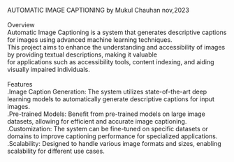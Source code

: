 AUTOMATIC IMAGE CAPTIONING
by Mukul Chauhan nov,2023
</br>
</br>
Overview
</br>
Automatic Image Captioning is a system that generates descriptive captions for images using advanced machine learning techniques. 
</br>
This project aims to enhance the understanding and accessibility of images by providing textual descriptions, making it valuable 
</br>
for applications such as accessibility tools, content indexing, and aiding visually impaired individuals.
</br>
</br>
Features
</br>
.Image Caption Generation: The system utilizes state-of-the-art deep learning models to automatically generate descriptive captions for input images.
</br>
.Pre-trained Models: Benefit from pre-trained models on large image datasets, allowing for efficient and accurate image captioning.
</br>
.Customization: The system can be fine-tuned on specific datasets or domains to improve captioning performance for specialized applications.
</br>
.Scalability: Designed to handle various image formats and sizes, enabling scalability for different use cases.